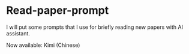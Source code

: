 # Read-paper-prompt

I will put some prompts that I use for briefly reading new papers with AI assistant.

Now available:
Kimi (Chinese)
